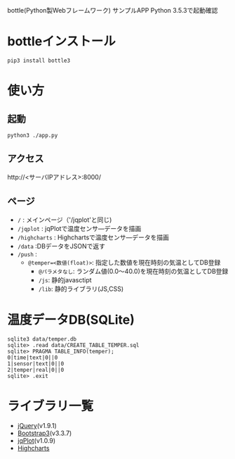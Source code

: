 bottle(Python製Webフレームワーク) サンプルAPP
Python 3.5.3で起動確認

# bottleインストール

`pip3 install bottle3`

# 使い方

## 起動

`python3 ./app.py`

## アクセス

http://<サーバIPアドレス>:8000/

## ページ

* `/` : メインページ（'/jqplot'と同じ)
* `/jqplot` : jqPlotで温度センサ―データを描画
* `/highcharts` : Highchartsで温度センサ―データを描画
* `/data` :DBデータをJSONで返す
* `/push` :
  - `@temper=<数値(float)>`: 指定した数値を現在時刻の気温としてDB登録
    - `@パラメタなし`: ランダム値(0.0～40.0)を現在時刻の気温としてDB登録
    * `/js`: 静的javasctipt
    * `/lib`: 静的ライブラリ(JS,CSS)

# 温度データDB(SQLite)

```
sqlite3 data/temper.db
sqlite> .read data/CREATE_TABLE_TEMPER.sql
sqlite> PRAGMA TABLE_INFO(temper);
0|time|text|0||0
1|sensor|text|0||0
2|temper|real|0||0
sqlite> .exit
```

# ライブラリ一覧

* [jQuery](https://jquery.com/)(v1.9.1)
* [Bootstrap3](https://getbootstrap.com/docs/3.3/)(v3.3.7)
* [jqPlot](http://www.jqplot.com/)(v1.0.9)
* [Highcharts](https://www.highcharts.com/)
